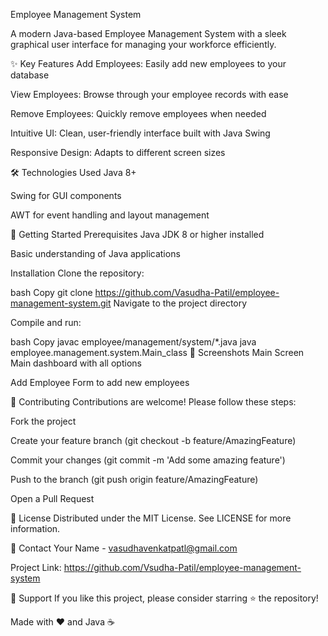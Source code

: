 Employee Management System

A modern Java-based Employee Management System with a sleek graphical user interface for managing your workforce efficiently.

✨ Key Features
Add Employees: Easily add new employees to your database

View Employees: Browse through your employee records with ease

Remove Employees: Quickly remove employees when needed

Intuitive UI: Clean, user-friendly interface built with Java Swing

Responsive Design: Adapts to different screen sizes

🛠️ Technologies Used
Java 8+

Swing for GUI components

AWT for event handling and layout management

🚀 Getting Started
Prerequisites
Java JDK 8 or higher installed

Basic understanding of Java applications

Installation
Clone the repository:

bash
Copy
git clone https://github.com/Vasudha-Patil/employee-management-system.git
Navigate to the project directory

Compile and run:

bash
Copy
javac employee/management/system/*.java
java employee.management.system.Main_class
📸 Screenshots
Main Screen 
Main dashboard with all options

Add Employee 
Form to add new employees

🤝 Contributing
Contributions are welcome! Please follow these steps:

Fork the project

Create your feature branch (git checkout -b feature/AmazingFeature)

Commit your changes (git commit -m 'Add some amazing feature')

Push to the branch (git push origin feature/AmazingFeature)

Open a Pull Request

📜 License
Distributed under the MIT License. See LICENSE for more information.

📧 Contact
Your Name - vasudhavenkatpatl@gmail.com

Project Link: https://github.com/Vsudha-Patil/employee-management-system

💖 Support
If you like this project, please consider starring ⭐ the repository!

Made with ❤️ and Java ☕
